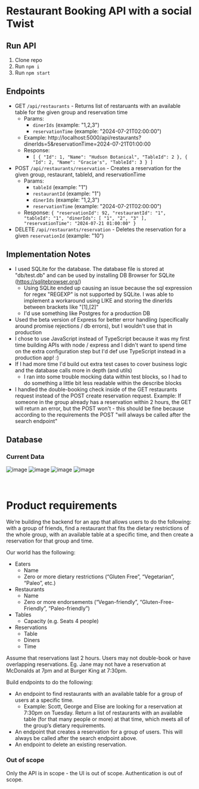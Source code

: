 # Restaurant Booking API with a social Twist

## Run API
1. Clone repo
2. Run `npm i`
3. Run `npm start`

## Endpoints
- GET `/api/restaurants` - Returns list of restaruants with an available table for the given group and reservation time
  - Params:
    - `dinerIds` (example: "1,2,3")
    - `reservationTime` (example: "2024-07-21T02:00:00")
  - Example: http://localhost:5000/api/restaurants?dinerIds=5&reservationTime=2024-07-21T01:00:00
  - Response:
    - `[
    {
        "Id": 1,
        "Name": "Hudson Botanical",
        "TableId": 2
    },
    {
        "Id": 2,
        "Name": "Gracie's",
        "TableId": 3
    }
]`
- POST `/api/restaurants/reservation` - Creates a reservation for the given group, restaurant, tableId, and reservationTime
  - Params:
    - `tableId` (example: "1")
    - `restaurantId` (example: "1")
    - `dinerIds` (example: "1,2,3")
    - `reservationTime` (example: "2024-07-21T02:00:00")
  - Response: `{
    "reservationId": 92,
    "restaurantId": "1",
    "tableId": "1",
    "dinerIds": [
        "1",
        "2",
        "3"
    ],
    "reservationTime": "2024-07-21 01:00:00"
}`
- DELETE `/api/restaurants/reservation` - Deletes the reservation for a given `reservationId` (example: "10")

## Implementation Notes
- I used SQLite for the database. The database file is stored at "db/test.db" and can be used by installing DB Browser for SQLite (https://sqlitebrowser.org/)
  - Using SQLite ended up causing an issue because the sql expression for regex "REGEXP" is not supported by SQLite. I was able to implement a workaround using LIKE and storing the dinerIds between brackets like "[1],[2]"
  - I'd use something like Postgres for a production DB
- Used the beta version of Express for better error handling (specifically around promise rejections / db errors), but I wouldn't use that in production
- I chose to use JavaScript instead of TypeScript because it was my first time building APIs with node / express and I didn't want to spend time on the extra configuration step but I'd def use TypeScript instead in a production app! :)
- If I had more time I'd build out extra test cases to cover business logic and the database calls more in depth (and utils)
  - I ran into some trouble mocking data within test blocks, so I had to do something a little bit less readable within the describe blocks
- I handled the double-booking check inside of the GET restaurants request instead of the POST create reservation request. Example: If someone in the group already has a reservation within 2 hours, the GET will return an error, but the POST won't - this should be fine because according to the requirements the POST "will always be called after the search endpoint" 

## Database

### Current Data
![image](https://github.com/ryrosenthal/restaurant-booking/assets/19440071/5c5cc823-a6b1-41ad-936b-b6b23f77d07e)
![image](https://github.com/ryrosenthal/restaurant-booking/assets/19440071/5c17b0f4-e57b-40a9-bc9d-d4f12399d967)
![image](https://github.com/ryrosenthal/restaurant-booking/assets/19440071/7a20c96d-5803-4f00-af8c-c3d599715d1e)
![image](https://github.com/ryrosenthal/restaurant-booking/assets/19440071/33276b35-d990-4662-81fb-88346a981142)

<br/>

# Product requirements
We’re building the backend for an app that allows users to do the following: with a group of
friends, find a restaurant that fits the dietary restrictions of the whole group, with an available
table at a specific time, and then create a reservation for that group and time.

Our world has the following:
- Eaters
  - Name
  - Zero or more dietary restrictions (“Gluten Free”, “Vegetarian”, “Paleo”, etc.)
- Restaurants
  - Name
  - Zero or more endorsements (“Vegan-friendly”, “Gluten-Free-Friendly”,
“Paleo-friendly”)
- Tables
  - Capacity (e.g. Seats 4 people)
- Reservations
  - Table
  - Diners
  - Time

Assume that reservations last 2 hours. Users may not double-book or have overlapping
reservations. Eg. Jane may not have a reservation at McDonalds at 7pm and at Burger King at
7:30pm.

Build endpoints to do the following:
- An endpoint to find restaurants with an available table for a group of users at a specific
time.
  - Example: Scott, George and Elise are looking for a reservation at 7:30pm on
Tuesday. Return a list of restaurants with an available table (for that many people
or more) at that time, which meets all of the group’s dietary requirements.
- An endpoint that creates a reservation for a group of users. This will always be called
after the search endpoint above.
- An endpoint to delete an existing reservation.
  
### Out of scope
Only the API is in scope - the UI is out of scope. Authentication is out of scope.
